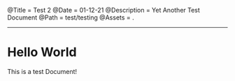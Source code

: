 @Title = Test 2
@Date = 01-12-21
@Description = Yet Another Test Document
@Path = test/testing
@Assets = .

---

# Hello World

This is a test Document!
